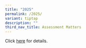 ```yaml
---
title: "2025"
permalink: /2025/
variant: tiptap
description: ""
third_nav_title: Assessment Matters
---
```

<p>Click <a href="https://sites.google.com/moe.edu.sg/gmss-assessment/home" rel="noopener noreferrer nofollow" target="_blank">here</a> for
details.</p>